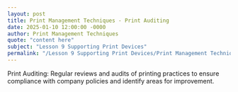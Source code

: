 ```yaml
---
layout: post
title: Print Management Techniques - Print Auditing
date: 2025-01-10 12:00:00 -0000
author: Print Management Techniques
quote: "content here"
subject: "Lesson 9 Supporting Print Devices"
permalink: "/Lesson 9 Supporting Print Devices/Print Management Techniques/Print Management Techniques - Print Auditing"
---
```


Print Auditing: Regular reviews and audits of printing practices to ensure compliance with company policies and identify areas for improvement.
